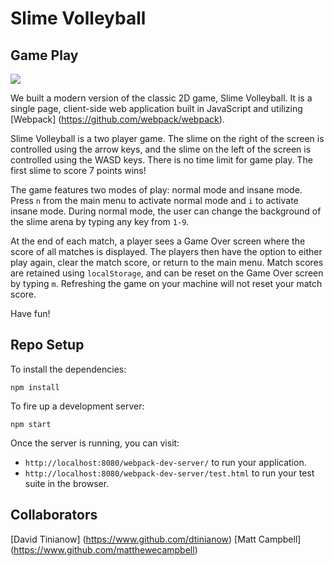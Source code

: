 # Slime Volleyball

## Game Play

![](http://g.recordit.co/p24Lw2IgF3.gif)

We built a modern version of the classic 2D game, Slime Volleyball.  It is a single page, client-side web application built in JavaScript and utilizing [Webpack] (https://github.com/webpack/webpack).

Slime Volleyball is a two player game. The slime on the right of the screen is controlled using the arrow keys, and the slime on the left of the screen is controlled using the WASD keys. There is no time limit for game play. The first slime to score 7 points wins!

The game features two modes of play: normal mode and insane mode.  Press `n` from the main menu to activate normal mode and `i` to activate insane mode.  During normal mode, the user can change the background of the slime arena by typing any key from `1-9`.

At the end of each match, a player sees a Game Over screen where the score of all matches is displayed.  The players then have the option to either play again, clear the match score, or return to the main menu.  Match scores are retained using `localStorage`, and can be reset on the Game Over screen by typing `m`.  Refreshing the game on your machine will not reset your match score.

Have fun!



## Repo Setup

To install the dependencies:

```
npm install
```

To fire up a development server:

```
npm start
```

Once the server is running, you can visit:

* `http://localhost:8080/webpack-dev-server/` to run your application.
* `http://localhost:8080/webpack-dev-server/test.html` to run your test suite in the browser.

## Collaborators
[David Tinianow] (https://www.github.com/dtinianow)
[Matt Campbell] (https://www.github.com/matthewecampbell)
